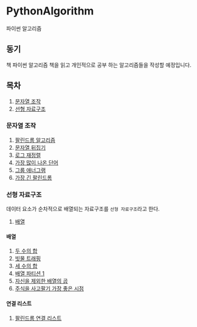 # PythonAlgorithm
파이썬 알고리즘

## 동기
책 파이썬 알고리즘 책을 읽고
개인적으로 공부 하는 알고리즘들을 작성할 예정입니다.

## 목차
1. [문자열 조작](#문자열-조작)
2. [선형 자료구조](#선형-자료구조)

### 문자열 조작
1. [팔린드롬 알고리즘](./String/01.Palindrome/isPalindrome.py)
2. [문자열 뒤집기](./String/02.ReverseString/ReverseString.py)
3. [로그 재정렬](./String/03.reorderLog/reorderLog.py)
4. [가장 많이 나온 단어](./String/04.mostCommonWord/mostCommonWord.py)
5. [그룹 애너그램](./String/05.groupAnagrams/groupAnagrams.py)
6. [가장 긴 팔린드롬](./String/06.longestPalindrome/longestPalindrome.py)

### 선형 자료구조
데이터 요소가 순차적으로 배열되는 자료구조를 `선형 자료구조`라고 한다.

1. [배열](#배열)

#### 배열
1. [두 수의 합](./Array/07.twoSum/twoSum.py)
2. [빗물 트래핑](./Array/08.trap/trap.py)
3. [세 수의 합](./Array/09.threeSum/threeSum.py)
4. [배열 파티션 1](./Array/10.arrayPairSum/arrayPairSum.py)
5. [자신을 제외한 배열의 곱](./Array/11.productExceptSelf/productExceptSelf.py)
6. [주식을 사고팔기 가장 좋은 시점](./Array/12.maxProfit/maxProfit.py)

#### 연결 리스트
1. [팔린드롬 연결 리스트](./List/13.isPalindrome/isPalindrome.py)

